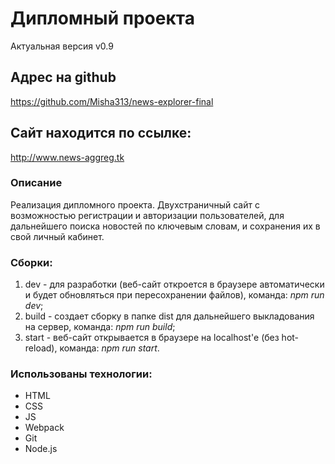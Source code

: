 # Дипломный проекта
Актуальная версия v0.9

## Адрес на github
https://github.com/Misha313/news-explorer-final

## Сайт находится по ссылке:
http://www.news-aggreg.tk

### Описание
Реализация дипломного проекта. Двухстраничный сайт с возможностью регистрации и авторизации пользователей, для дальнейшего поиска новостей по ключевым словам, и сохранения их в свой личный кабинет.

### Сборки:
1. dev - для разработки (веб-сайт откроется в браузере автоматически и будет обновляться при пересохранении файлов), команда: *npm run dev*;
2. build - создает сборку в папке dist для дальнейшего выкладования на сервер, команда: *npm run build*;
3. start - веб-сайт открывается в браузере на localhost'е (без hot-reload), команда: *npm run start*.

### Использованы технологии:
- HTML
- CSS
- JS
- Webpack
- Git
- Node.js